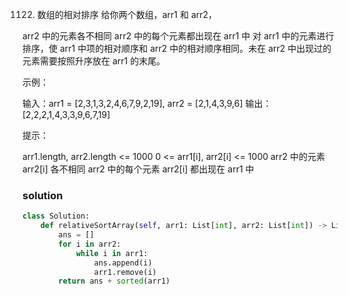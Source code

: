 1122. 数组的相对排序
给你两个数组，arr1 和 arr2，

arr2 中的元素各不相同
arr2 中的每个元素都出现在 arr1 中
对 arr1 中的元素进行排序，使 arr1 中项的相对顺序和 arr2 中的相对顺序相同。未在 arr2 中出现过的元素需要按照升序放在 arr1 的末尾。

 

示例：

输入：arr1 = [2,3,1,3,2,4,6,7,9,2,19], arr2 = [2,1,4,3,9,6]
输出：[2,2,2,1,4,3,3,9,6,7,19]
 

提示：

arr1.length, arr2.length <= 1000
0 <= arr1[i], arr2[i] <= 1000
arr2 中的元素 arr2[i] 各不相同
arr2 中的每个元素 arr2[i] 都出现在 arr1 中

### solution

```python
class Solution:
    def relativeSortArray(self, arr1: List[int], arr2: List[int]) -> List[int]:
        ans = []
        for i in arr2:
            while i in arr1:
                ans.append(i)
                arr1.remove(i)
        return ans + sorted(arr1)

```